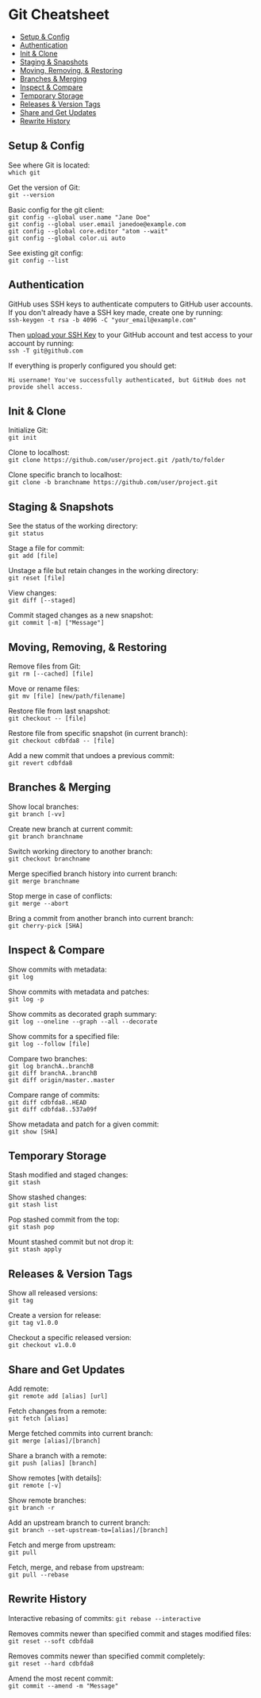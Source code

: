 Git Cheatsheet
===============

 - [Setup & Config](#setup--config)
 - [Authentication](#authentication)
 - [Init & Clone](#init--clone)
 - [Staging & Snapshots](#staging--snapshots)
 - [Moving, Removing, & Restoring](#moving-removing--restoring)
 - [Branches & Merging](#branches--merging)
 - [Inspect & Compare](#inspect--compare)
 - [Temporary Storage](#temporary-storage)
 - [Releases & Version Tags](#releases--version-tags)
 - [Share and Get Updates](#share-and-get-updates)
 - [Rewrite History](#rewrite-history)

## Setup & Config

See where Git is located:  
`which git`

Get the version of Git:  
`git --version`

Basic config for the git client:  
`git config --global user.name "Jane Doe"`  
`git config --global user.email janedoe@example.com`  
`git config --global core.editor "atom --wait"`  
`git config --global color.ui auto`  

See existing git config:  
`git config --list`

## Authentication
GitHub uses SSH keys to authenticate computers to GitHub user accounts. If you don't already have a SSH key made, create one by running:  
`ssh-keygen -t rsa -b 4096 -C "your_email@example.com"`

Then [upload your SSH Key](https://github.com/settings/keys) to your GitHub account and test access to your account by running:  
`ssh -T git@github.com`

If everything is properly configured you should get:
```
Hi username! You've successfully authenticated, but GitHub does not
provide shell access.
```

## Init & Clone

Initialize Git:  
`git init`

Clone to localhost:  
`git clone https://github.com/user/project.git /path/to/folder`

Clone specific branch to localhost:  
`git clone -b branchname https://github.com/user/project.git`


## Staging & Snapshots

See the status of the working directory:  
`git status`

Stage a file for commit:  
`git add [file]`

Unstage a file but retain changes in the working directory:  
`git reset [file]`

View changes:  
`git diff [--staged]`

Commit staged changes as a new snapshot:  
`git commit [-m] ["Message"]`


## Moving, Removing, & Restoring

Remove files from Git:  
`git rm [--cached] [file]`

Move or rename files:  
`git mv [file] [new/path/filename]`

Restore file from last snapshot:  
`git checkout -- [file]`

Restore file from specific snapshot (in current branch):  
`git checkout cdbfda8 -- [file]`

Add a new commit that undoes a previous commit:  
`git revert cdbfda8`


## Branches & Merging

Show local branches:  
`git branch [-vv]`

Create new branch at current commit:  
`git branch branchname`

Switch working directory to another branch:  
`git checkout branchname`

Merge specified branch history into current branch:  
`git merge branchname`

Stop merge in case of conflicts:  
`git merge --abort`

Bring a commit from another branch into current branch:  
`git cherry-pick [SHA]`


## Inspect & Compare

Show commits with metadata:  
`git log`

Show commits with metadata and patches:  
`git log -p`

Show commits as decorated graph summary:  
`git log --oneline --graph --all --decorate`

Show commits for a specified file:  
`git log --follow [file]`

Compare two branches:  
`git log branchA..branchB`  
`git diff branchA..branchB`  
`git diff origin/master..master`

Compare range of commits:  
`git diff cdbfda8..HEAD`  
`git diff cdbfda8..537a09f`

Show metadata and patch for a given commit:  
`git show [SHA]`


## Temporary Storage

Stash modified and staged changes:  
`git stash`

Show stashed changes:  
`git stash list`

Pop stashed commit from the top:  
`git stash pop`

Mount stashed commit but not drop it:  
`git stash apply`


## Releases & Version Tags

Show all released versions:  
`git tag`

Create a version for release:  
`git tag v1.0.0`

Checkout a specific released version:  
`git checkout v1.0.0`


## Share and Get Updates

Add remote:  
`git remote add [alias] [url]`

Fetch changes from a remote:  
`git fetch [alias]`

Merge fetched commits into current branch:  
`git merge [alias]/[branch]`

Share a branch with a remote:  
`git push [alias] [branch]`

Show remotes [with details]:  
`git remote [-v]`

Show remote branches:  
`git branch -r`

Add an upstream branch to current branch:  
`git branch --set-upstream-to=[alias]/[branch]`

Fetch and merge from upstream:  
`git pull`

Fetch, merge, and rebase from upstream:  
`git pull --rebase`


## Rewrite History

Interactive rebasing of commits:
`git rebase --interactive`

Removes commits newer than specified commit and stages modified files:  
`git reset --soft cdbfda8`

Removes commits newer than specified commit completely:  
`git reset --hard cdbfda8`

Amend the most recent commit:  
`git commit --amend -m "Message"`
